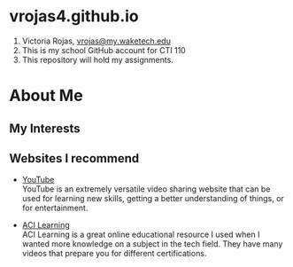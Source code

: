 # vrojas4.github.io

1. Victoria Rojas, vrojas@my.waketech.edu
2. This is my school GitHub account for CTI 110
3. This repository will hold my assignments.

# About Me

## My Interests

## Websites I recommend

- [YouTube](https://www.youtube.com)  
  YouTube is an extremely versatile video sharing website that can be used for learning new skills, getting a better understanding of things, or for entertainment.

- [ACI Learning](https://www.acilearning.com)  
  ACI Learning is a great online educational resource I used when I wanted more knowledge on a subject in the tech field. They have many videos that prepare you for different certifications.
